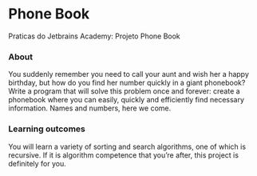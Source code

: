 # Phone Book
Praticas do Jetbrains Academy: Projeto Phone Book


### About
You suddenly remember you need to call your aunt and wish her a happy birthday, but how do you find her number quickly in a giant phonebook? Write a program that will solve this problem once and forever: create a phonebook where you can easily, quickly and efficiently find necessary information. Names and numbers, here we come.

### Learning outcomes
You will learn a variety of sorting and search algorithms, one of which is recursive. If it is algorithm competence that you’re after, this project is definitely for you.